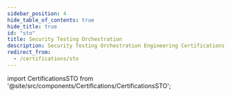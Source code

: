```yaml
---
sidebar_position: 4
hide_table_of_contents: true
hide_title: true
id: "sto"
title: Security Testing Orchestration
description: Security Testing Orchestration Engineering Certifications
redirect_from:
  - /certifications/sto
---
```


<!-- Custom component -->

import CertificationsSTO from '@site/src/components/Certifications/CertificationsSTO';

<CertificationsSTO />
